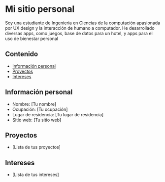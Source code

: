 # Mi sitio personal
Soy una estudiante de Ingenieria en Ciencias de la computación apasionada por UX design y la interacción de humano a computador. He desarrollado diversas apps, como juegos, base de datos para un hotel, y apps para el uso de bienestar personal
## Contenido
* [Información personal](#información-personal)
* [Proyectos](#proyectos)
* [Intereses](#intereses)
## Información personal
* Nombre: [Tu nombre]
* Ocupación: [Tu ocupación]
* Lugar de residencia: [Tu lugar de residencia]
* Sitio web: [Tu sitio web]
## Proyectos
* [Lista de tus proyectos]
## Intereses
* [Lista de tus intereses]
